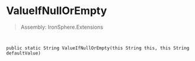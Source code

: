 ﻿

# ValueIfNullOrEmpty

> Assembly: IronSphere.Extensions



```


public static String ValueIfNullOrEmpty(this String this, this String defaultValue)
```